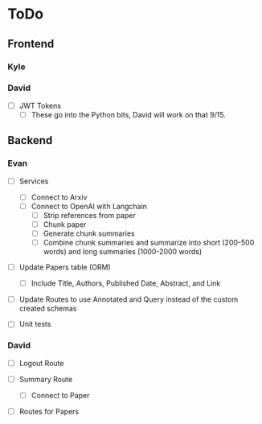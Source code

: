# ToDo

## Frontend

### Kyle

### David

-   [ ] JWT Tokens
    -   [ ] These go into the Python bits, David will work on that 9/15.

## Backend

### Evan

-   [ ] Services

    -   [ ] Connect to Arxiv
    -   [ ] Connect to OpenAI with Langchain
        -   [ ] Strip references from paper
        -   [ ] Chunk paper
        -   [ ] Generate chunk summaries
        -   [ ] Combine chunk summaries and summarize into short (200-500 words) and long summaries (1000-2000 words)

-   [ ] Update Papers table (ORM)

    -   [ ] Include Title, Authors, Published Date, Abstract, and Link

-   [ ] Update Routes to use Annotated and Query instead of the custom created schemas
-   [ ] Unit tests

### David

-   [ ] Logout Route

-   [ ] Summary Route

    -   [ ] Connect to Paper

-   [ ] Routes for Papers
